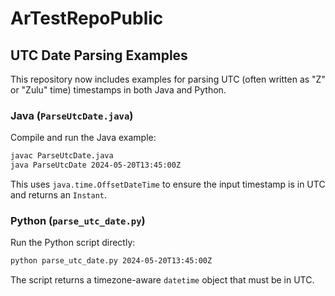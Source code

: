 # ArTestRepoPublic

## UTC Date Parsing Examples

This repository now includes examples for parsing UTC (often written as "Z" or "Zulu" time) timestamps in both Java and Python.

### Java (`ParseUtcDate.java`)

Compile and run the Java example:

```bash
javac ParseUtcDate.java
java ParseUtcDate 2024-05-20T13:45:00Z
```

This uses `java.time.OffsetDateTime` to ensure the input timestamp is in UTC and returns an `Instant`.

### Python (`parse_utc_date.py`)

Run the Python script directly:

```bash
python parse_utc_date.py 2024-05-20T13:45:00Z
```

The script returns a timezone-aware `datetime` object that must be in UTC.
